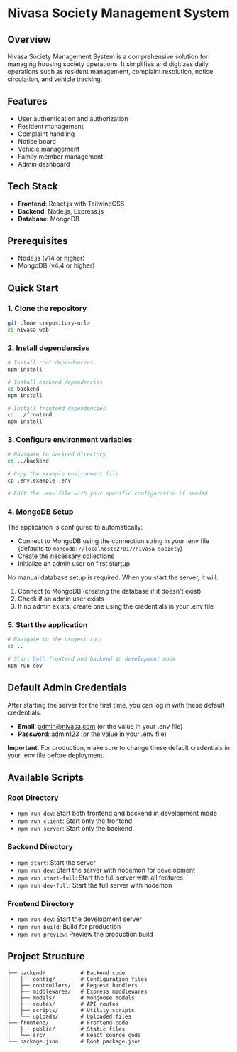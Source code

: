 # Nivasa Society Management System

## Overview
Nivasa Society Management System is a comprehensive solution for managing housing society operations. It simplifies and digitizes daily operations such as resident management, complaint resolution, notice circulation, and vehicle tracking.

## Features
- User authentication and authorization
- Resident management
- Complaint handling
- Notice board
- Vehicle management
- Family member management
- Admin dashboard

## Tech Stack
- **Frontend**: React.js with TailwindCSS
- **Backend**: Node.js, Express.js
- **Database**: MongoDB

## Prerequisites
- Node.js (v14 or higher)
- MongoDB (v4.4 or higher)

## Quick Start

### 1. Clone the repository
```bash
git clone <repository-url>
cd nivasa-web
```

### 2. Install dependencies
```bash
# Install root dependencies
npm install

# Install backend dependencies
cd backend
npm install

# Install frontend dependencies
cd ../frontend
npm install
```

### 3. Configure environment variables
```bash
# Navigate to backend directory
cd ../backend

# Copy the example environment file
cp .env.example .env

# Edit the .env file with your specific configuration if needed
```

### 4. MongoDB Setup
The application is configured to automatically:
- Connect to MongoDB using the connection string in your .env file (defaults to `mongodb://localhost:27017/nivasa_society`)
- Create the necessary collections
- Initialize an admin user on first startup

No manual database setup is required. When you start the server, it will:
1. Connect to MongoDB (creating the database if it doesn't exist)
2. Check if an admin user exists
3. If no admin exists, create one using the credentials in your .env file

### 5. Start the application
```bash
# Navigate to the project root
cd ..

# Start both frontend and backend in development mode
npm run dev
```

## Default Admin Credentials
After starting the server for the first time, you can log in with these default credentials:

- **Email**: admin@nivasa.com (or the value in your .env file)
- **Password**: admin123 (or the value in your .env file)

**Important**: For production, make sure to change these default credentials in your .env file before deployment.

## Available Scripts

### Root Directory
- `npm run dev`: Start both frontend and backend in development mode
- `npm run client`: Start only the frontend
- `npm run server`: Start only the backend

### Backend Directory
- `npm start`: Start the server
- `npm run dev`: Start the server with nodemon for development
- `npm run start-full`: Start the full server with all features
- `npm run dev-full`: Start the full server with nodemon

### Frontend Directory
- `npm run dev`: Start the development server
- `npm run build`: Build for production
- `npm run preview`: Preview the production build

## Project Structure
```
├── backend/           # Backend code
│   ├── config/        # Configuration files
│   ├── controllers/   # Request handlers
│   ├── middlewares/   # Express middlewares
│   ├── models/        # Mongoose models
│   ├── routes/        # API routes
│   ├── scripts/       # Utility scripts
│   └── uploads/       # Uploaded files
├── frontend/          # Frontend code
│   ├── public/        # Static files
│   └── src/           # React source code
└── package.json       # Root package.json
```